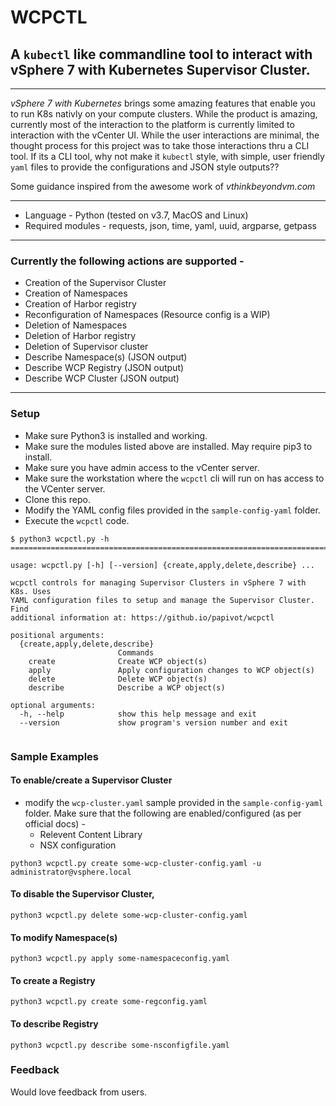 # WCPCTL
## A `kubectl` like commandline tool to interact with vSphere 7 with Kubernetes Supervisor Cluster.

---

*vSphere 7 with Kubernetes* brings some amazing features that enable you to run K8s nativly on your compute clusters. While the product is amazing, currently most of the interaction to the platform is currently limited to interaction with the vCenter UI. While the user interactions are minimal, the thought process for this project was to take those interactions thru a CLI tool. If its a CLI tool, why not make it `kubectl` style, with simple, user friendly `yaml` files to provide the configurations and JSON style outputs??

Some guidance inspired from the awesome work of *vthinkbeyondvm.com*

---

* Language - Python (tested on v3.7, MacOS and Linux)
* Required modules - requests, json, time, yaml, uuid, argparse, getpass

---

### Currently the following actions are supported - 
* Creation of the Supervisor Cluster
* Creation of Namespaces
* Creation of Harbor registry
* Reconfiguration of Namespaces (Resource config is a WIP)
* Deletion of Namespaces
* Deletion of Harbor registry 
* Deletion of Supervisor cluster
* Describe Namespace(s) (JSON output)
* Describe WCP Registry (JSON output)
* Describe WCP Cluster (JSON output)



---

### Setup 
* Make sure Python3 is installed and working.
* Make sure the modules listed above are installed. May require pip3 to install.
* Make sure you have admin access to the vCenter server.
* Make sure the workstation where the `wcpctl` cli will run on has access to the VCenter server. 
* Clone this repo. 
* Modify the YAML config files provided in the `sample-config-yaml` folder. 
* Execute the `wcpctl` code.

```
$ python3 wcpctl.py -h  
=============================================================================

usage: wcpctl.py [-h] [--version] {create,apply,delete,describe} ...

wcpctl controls for managing Supervisor Clusters in vSphere 7 with K8s. Uses
YAML configuration files to setup and manage the Supervisor Cluster. Find
additional information at: https://github.io/papivot/wcpctl

positional arguments:
  {create,apply,delete,describe}
                        Commands
    create              Create WCP object(s)
    apply               Apply configuration changes to WCP object(s)
    delete              Delete WCP object(s)
    describe            Describe a WCP object(s)

optional arguments:
  -h, --help            show this help message and exit
  --version             show program's version number and exit
  
```
### Sample Examples

#### To enable/create a Supervisor Cluster
* modify the `wcp-cluster.yaml` sample provided in the `sample-config-yaml` folder. Make sure that the following are enabled/configured (as per official docs) - 
  - Relevent Content Library
  - NSX configuration

```
python3 wcpctl.py create some-wcp-cluster-config.yaml -u administrator@vsphere.local
```

#### To disable the Supervisor Cluster, 
```
python3 wcpctl.py delete some-wcp-cluster-config.yaml
```


#### To modify Namespace(s) 
```
python3 wcpctl.py apply some-namespaceconfig.yaml
```

#### To create a Registry 
```
python3 wcpctl.py create some-regconfig.yaml
```

#### To describe Registry 
```
python3 wcpctl.py describe some-nsconfigfile.yaml
```

### Feedback

Would love feedback from users. 


